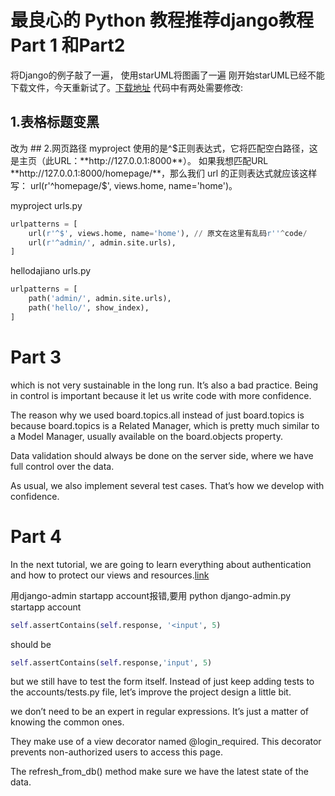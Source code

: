 # 最良心的 Python 教程推荐django教程Part 1 和Part2
将Django的例子敲了一遍， 使用starUML将图画了一遍
刚开始starUML已经不能下载文件，今天重新试了。[下载地址](https://staruml.io/download/releases-v5/StarUML%20Setup%205.0.2.exe)
代码中有两处需要修改:
## 1.表格标题变黑 
<thead class='thead-inverse'>  改为
<thead class="thead-dark">
## 2.网页路径
myproject 使用的是^$正则表达式，它将匹配空白路径，这是主页（此URL：**http://127.0.0.1:8000**）。
如果我想匹配URL **http://127.0.0.1:8000/homepage/**，那么我们 url 的正则表达式就应该这样写：
url(r'^homepage/$', views.home, name='home')。

myproject urls.py
```python
urlpatterns = [
    url(r'^$', views.home, name='home'), // 原文在这里有乱码r''^code/
    url(r'^admin/', admin.site.urls),
]
```
hellodajiano urls.py
```python
urlpatterns = [
    path('admin/', admin.site.urls),
    path('hello/', show_index),
]
```

# Part 3
which is not very sustainable in the long run. It’s also a bad practice.
Being in control is important because it let us write code with more confidence. 

The reason why we used board.topics.all instead of just board.topics is because 
board.topics is a Related Manager, which is pretty much similar to a Model Manager, 
usually available on the board.objects property.

Data validation should always be done on the server side, where we have full control over the data.

As usual, we also implement several test cases. That’s how we develop with confidence.

# Part 4
In the next tutorial, we are going to learn everything about authentication and how to protect our views 
and resources.[link](https://simpleisbetterthancomplex.com/series/2017/09/25/a-complete-beginners-guide-to-django-part-4.html)

用django-admin startapp account报错,要用
python django-admin.py startapp account


```python
self.assertContains(self.response, '<input', 5)
```
should be
```python
self.assertContains(self.response,'input', 5)
```
but we still have to test the form itself. Instead of just keep adding tests to the accounts/tests.py file,
let’s improve the project design a little bit.

we don’t need to be an expert in regular expressions. It’s just a matter of knowing the common ones.

They make use of a view decorator named @login_required. This decorator prevents non-authorized users to access this page.

The refresh_from_db() method make sure we have the latest state of the data.
